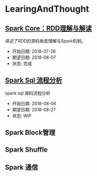 # LearingAndThought

## [Spark Core：RDD理解与解读](https://netease-bigdata.github.io/ne-spark-courseware/slides/spark_core/rdd_basics.html#1)

讲述了RDD的源码角度理解与Spark机制。
- 开始日期: 2018-07-26
- 期望日期: 2018-08-07
- 状态: 完成

## [Spark Sql 流程分析](./Spark/Spark-Sql-Analysis.md)
spark sql 源码流程分析
- 开始日期: 2018-08-06
- 期望日期: 2018-08-27
- 状态:  WIP



## Spark Block管理



## Spark Shuffle



## Spark 通信

